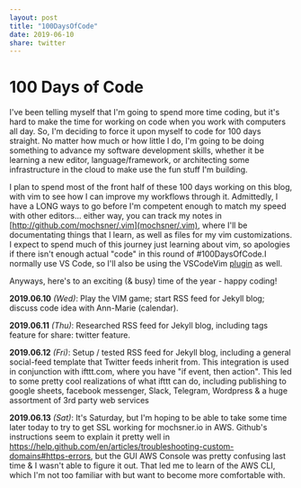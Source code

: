 ```yaml
---
layout: post
title: "100DaysOfCode"
date: 2019-06-10
share: twitter
---
```

# 100 Days of Code
I've been telling myself that I'm going to spend more time coding, but it's hard to make the time for working on code when you work with computers all day. So, I'm deciding to force it upon myself to code for 100 days straight. No matter how much or how little I do, I'm going to be doing something to advance my software development skills, whether it be learning a new editor, language/framework, or architecting some infrastructure in the cloud to make use the fun stuff I'm building. 

I plan to spend most of the front half of these 100 days working on this blog, with vim to see how I can improve my workflows through it. Admittedly, I have a LONG ways to go before I'm competent enough to match my speed with other editors... either way, you can track my notes in [http://github.com/mochsner/.vim](mochsner/.vim), where I'll be documentating things that I learn, as well as files for my vim customizations. I expect to spend much of this journey just learning about vim, so apologies if there isn't enough actual "code" in this round of #100DaysOfCode.I normally use VS Code, so I'll also be using the VSCodeVim [plugin](https://marketplace.visualstudio.com/items?itemName=vscodevim.vim) as well.

Anyways, here's to an exciting (& busy) time of the year - happy coding!

**2019.06.10** _(Wed)_: Play the VIM game; start RSS feed for Jekyll blog; discuss code idea with Ann-Marie (calendar).<br>

**2019.06.11** _(Thu)_: Researched RSS feed for Jekyll blog, including tags feature for share: twitter feature.<br>

**2019.06.12** _(Fri)_: Setup / tested RSS feed for Jekyll blog, including a general social-feed template that Twitter feeds inherit from. This integration is used in conjunction with ifttt.com, where you have "if <this> event, then <that> action". This led to some pretty cool realizations of what ifttt can do, including publishing to google sheets, facebook messenger, Slack, Telegram, Wordpress & a huge assortment of 3rd party web services<br>
  
**2019.06.13** _(Sat)_: It's Saturday, but I'm hoping to be able to take some time later today to try to get SSL working for mochsner.io in AWS. Github's instructions seem to explain it pretty well in https://help.github.com/en/articles/troubleshooting-custom-domains#https-errors, but the GUI AWS Console was pretty confusing last time & I wasn't able to figure it out. That led me to learn of the AWS CLI, which I'm not too familiar with but want to become more comfortable with.
  
